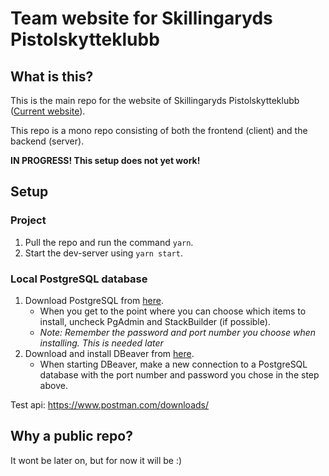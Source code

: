 # Team website for Skillingaryds Pistolskytteklubb
## What is this?
This is the main repo for the website of Skillingaryds Pistolskytteklubb ([Current website](https://www.laget.se/SPSK)).

This repo is a mono repo consisting of both the frontend (client) and the backend (server).

__IN PROGRESS! This setup does not yet work!__
## Setup
### Project
1. Pull the repo and run the command ```yarn```.
2. Start the dev-server using ```yarn start```.

### Local PostgreSQL database
1. Download PostgreSQL from [here](https://www.enterprisedb.com/downloads/postgres-postgresql-downloads).
    * When you get to the point where you can choose which items to install, uncheck PgAdmin and StackBuilder (if possible).
    * _Note: Remember the password and port number you choose when installing. This is needed later_
2. Download and install DBeaver from [here](https://dbeaver.io/download/).
    * When starting DBeaver, make a new connection to a PostgreSQL database with the port number and password you chose in the step above.


Test api: https://www.postman.com/downloads/


## Why a public repo?
It wont be later on, but for now it will be :)
